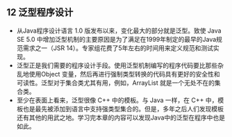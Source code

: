 ## 12 泛型程序设计
- 从Java程序设计语言 1.0 版发布以来，变化最大的部分就是泛型。致使 Java SE 5.0 中增加泛型机制的主要原因是为了满足在1999年制定的最早的Java规范需求之一（JSR 14）。专家组花费了5年左右的时间用来定义规范和测试实现。
- 泛型正是我们需要的程序设计手段。使用泛型机制编写的程序代码要比那些杂乱地使用Object 变量，然后再进行强制类型转换的代码具有更好的安全性和可读性。泛型对于集合类尤其有用，例如，ArrayList 就是一个无处不在的集合类。
- 至少在表面上看来，泛型很像 C++ 中的模板。与 Java 一样，在 C++ 中，模板也是最先被添加到语言中支持强类型集合的。但是，多年之后人们发现模板还有其他的用武之地。学习完本章的内容可以发现Java中的泛型在程序中也是如此。
